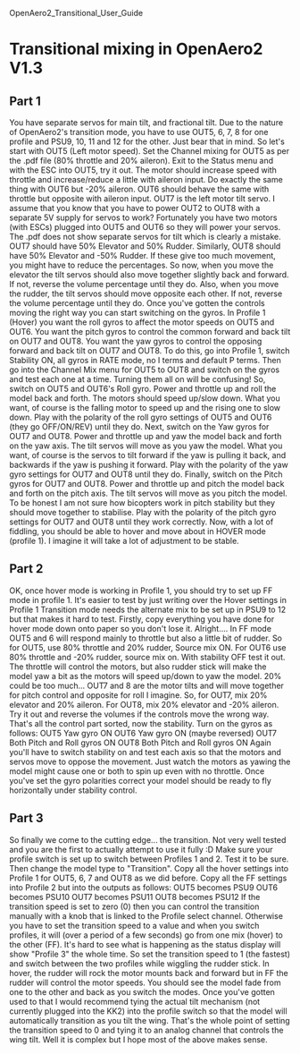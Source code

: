 OpenAero2\_Transitional\_User\_Guide
# Transitional mixing in OpenAero2 V1.3 #

## Part 1 ##
You have separate servos for main tilt, and fractional tilt.
Due to the nature of OpenAero2's transition mode, you have to use OUT5, 6, 7, 8 for one profile and PSU9, 10, 11 and 12 for the other.
Just bear that in mind.
So let's start with OUT5 (Left motor speed).
Set the Channel mixing for OUT5 as per the .pdf file (80% throttle and 20% aileron).
Exit to the Status menu and with the ESC into OUT5, try it out.
The motor should increase speed with throttle and increase/reduce a little with aileron input.
Do exactly the same thing with OUT6 but -20% aileron.
OUT6 should behave the same with throttle but opposite with aileron input.
OUT7 is the left motor tilt servo. I assume that you know that you have to power OUT2 to OUT8 with a separate 5V supply for servos to work? Fortunately you have two motors (with ESCs) plugged into OUT5 and OUT6 so they will power your servos.
The .pdf does not show separate servos for tilt which is clearly a mistake.
OUT7 should have 50% Elevator and 50% Rudder.
Similarly, OUT8 should have 50% Elevator and -50% Rudder.
If these give too much movement, you might have to reduce the percentages.
So now, when you move the elevator the tilt servos should also move together slightly back and forward. If not, reverse the volume percentage until they do.
Also, when you move the rudder, the tilt servos should move opposite each other. If not, reverse the volume percentage until they do.
Once you've gotten the controls moving the right way you can start switching on the gyros.
In Profile 1 (Hover) you want the roll gyros to affect the motor speeds on OUT5 and OUT6.
You want the pitch gyros to control the common forward and back tilt on OUT7 and OUT8.
You want the yaw gyros to control the opposing forward and back tilt on OUT7 and OUT8.
To do this, go into Profile 1, switch Stability ON, all gyros in RATE mode, no I terms and default P terms.
Then go into the Channel Mix menu for OUT5 to OUT8 and switch on the gyros and test each one at a time.
Turning them all on will be confusing!
So, switch on OUT5 and OUT6's Roll gyro.
Power and throttle up and roll the model back and forth.
The motors should speed up/slow down.
What you want, of course is the falling motor to speed up and the rising one to slow down.
Play with the polarity of the roll gyro settings of OUT5 and OUT6 (they go OFF/ON/REV) until they do.
Next, switch on the Yaw gyros for OUT7 and OUT8.
Power and throttle up and yaw the model back and forth on the yaw axis.
The tilt servos will move as you yaw the model.
What you want, of course is the servos to tilt forward if the yaw is pulling it back, and backwards if the yaw is pushing it forward.
Play with the polarity of the yaw gyro settings for OUT7 and OUT8 until they do.
Finally, switch on the Pitch gyros for OUT7 and OUT8.
Power and throttle up and pitch the model back and forth on the pitch axis.
The tilt servos will move as you pitch the model.
To be honest I am not sure how bicopters work in pitch stability but they should move together to stabilise.
Play with the polarity of the pitch gyro settings for OUT7 and OUT8 until they work correctly.
Now, with a lot of fiddling, you should be able to hover and move about in HOVER mode (profile 1).
I imagine it will take a lot of adjustment to be stable.

## Part 2 ##
OK, once hover mode is working in Profile 1, you should try to set up FF mode in profile 1.
It's easier to test by just writing over the Hover settings in Profile 1
Transition mode needs the alternate mix to be set up in PSU9 to 12 but that makes it hard to test.
Firstly, copy everything you have done for hover mode down onto paper so you don't lose it.
Alright....
In FF mode OUT5 and 6 will respond mainly to throttle but also a little bit of rudder.
So for OUT5, use 80% throttle and 20% rudder, Source mix ON.
For OUT6 use 80% throttle and -20% rudder, source mix on.
With stability OFF test it out. The throttle will control the motors, but also rudder stick will make the model yaw a bit as the motors will speed up/down to yaw the model. 20% could be too much...
OUT7 and 8 are the motor tilts and will move together for pitch control and opposite for roll I imagine.
So, for OUT7, mix 20% elevator and 20% aileron.
For OUT8, mix 20% elevator and -20% aileron.
Try it out and reverse the volumes if the controls move the wrong way.
That's all the control part sorted, now the stability.
Turn on the gyros as follows:
OUT5 Yaw gyro ON
OUT6 Yaw gyro ON (maybe reversed)
OUT7 Both Pitch and Roll gyros ON
OUT8 Both Pitch and Roll gyros ON
Again you'll have to switch stability on and test each axis so that the motors and servos move to oppose the movement. Just watch the motors as yawing the model might cause one or both to spin up even with no throttle.
Once you've set the gyro polarities correct your model should be ready to fly horizontally under stability control.

## Part 3 ##
So finally we come to the cutting edge... the transition. Not very well tested and you are the first to actually attempt to use it fully :D
Make sure your profile switch is set up to switch between Profiles 1 and 2. Test it to be sure.
Then change the model type to "Transition".
Copy all the hover settings into Profile 1 for OUT5, 6, 7 and OUT8 as we did before.
Copy all the FF settings into Profile 2 but into the outputs as follows:
OUT5 becomes PSU9
OUT6 becomes PSU10
OUT7 becomes PSU11
OUT8 becomes PSU12
If the transition speed is set to zero (0) then you can control the transition manually with a knob that is linked to the Profile select channel. Otherwise you have to set the transition speed to a value and when you switch profiles, it will (over a period of a few seconds) go from one mix (hover) to the other (FF).
It's hard to see what is happening as the status display will show "Profile 3" the whole time.
So set the transition speed to 1 (the fastest) and switch between the two profiles while wiggling the rudder stick.
In hover, the rudder will rock the motor mounts back and forward but in FF the rudder will control the motor speeds. You should see the model fade from one to the other and back as you switch the modes.
Once you've gotten used to that I would recommend tying the actual tilt mechanism (not currently plugged into the KK2) into the profile switch so that the model will automatically transition as you tilt the wing. That's the whole point of setting the transition speed to 0 and tying it to an analog channel that controls the wing tilt.
Well it is complex but I hope most of the above makes sense.